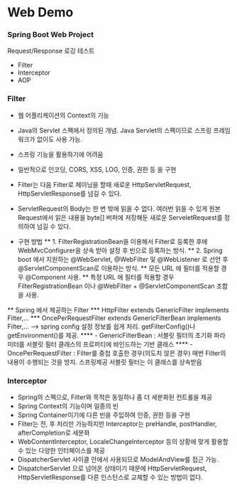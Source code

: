 # Web Demo

### Spring Boot Web Project
Request/Response 로깅 테스트

* Filter
* Interceptor
* AOP


### Filter

* 웹 어플리케이션의 Context의 기능
* Java의 Servlet 스펙에서 정의된 개념. Java Servlet의 스펙이므로 스프링 프레임워크가 없이도 사용 가능.
* 스프링 기능을 활용하기에 어려움
* 일반적으로 인코딩, CORS, XSS, LOG, 인증, 권한 등 을 구현
* Filter는 다음 Filter로 체이닝을 할때 새로운 HttpServletRequest, HttpServletResponse를 넘길 수 있다.
* ServletRequest의 Body는 한 번 밖에 읽을 수 없다. 여러번 읽을 수 있게 원본 Request에서 읽은 내용을 byte[] 버퍼에 저장해둔 새로운 ServeletRequest를 정의하여 넘길 수 있다.

* 구현 방법
** 1. FilterRegistrationBean을 이용해서 Filter로 등록한 후에 WebMvcConfigurer을 상속 받아 설정 후 빈으로 등록하는 방식.
** 2. Spring boot 에서 지원하는 @WebServlet, @WebFilter 및 @WebListener 로 선언 후 @ServletComponentScan로 이용하는 방식.
** 모든 URL 에 필터를 적용할 경우 @Component 사용.
** 특정 URL 에 필터를 적용할 경우 FilterRegistrationBean 이나 @WebFilter + @ServletComponentScan 조합을 사용.

** Spring 에서 제공하는 Filter
*** HttpFilter extends GenericFilter implements Filter,...
*** OncePerRequestFilter extends GenericFilterBean implements Filter,... --> spring config 설정 정보를 쉽게 처리. getFilterConfig()나 getEnvironment()를 제공.
**** - GenericFilterBean : 서블릿 필터의 초기화 파라미터를 서블릿 필터 클래스의 프로퍼티에 바인드하는 기반 클래스
**** - OncePerRequestFilter : Filter를 중첩 호출한 경우(의도치 않은 경우) 매번 Filter의 내용이 수행되는 것을 방지. 스프링제공 서블릿 필터는 이 클래스를 상속받음


### Interceptor

* Spring의 스펙으로, Filter와 목적은 동일하나 좀 더 세분화된 컨트롤을 제공
* Spring Context의 기능이며 일종의 빈
* Spring Container이기에 다른 빈을 주입하여 인증, 권한 등을 구현
* Filter는 전, 후 처리만 가능하지만 Interceptor는 preHandle, postHandler, afterCompletion로 세분화
* WebContentInterceptor, LocaleChangeInterceptor 등의 상황에 맞게 활용할 수 있는 다양한 인터페이스를 제공
* DispatcherServlet 사이클 안에서 사용되므로 ModelAndView를 접근 가능.
* DispatcherServlet 으로 넘어온 상태이기 때문에 HttpServletRequest, HttpServletResponse를 다른 인스턴스로 교체할 수 있는 방법이 없다.

